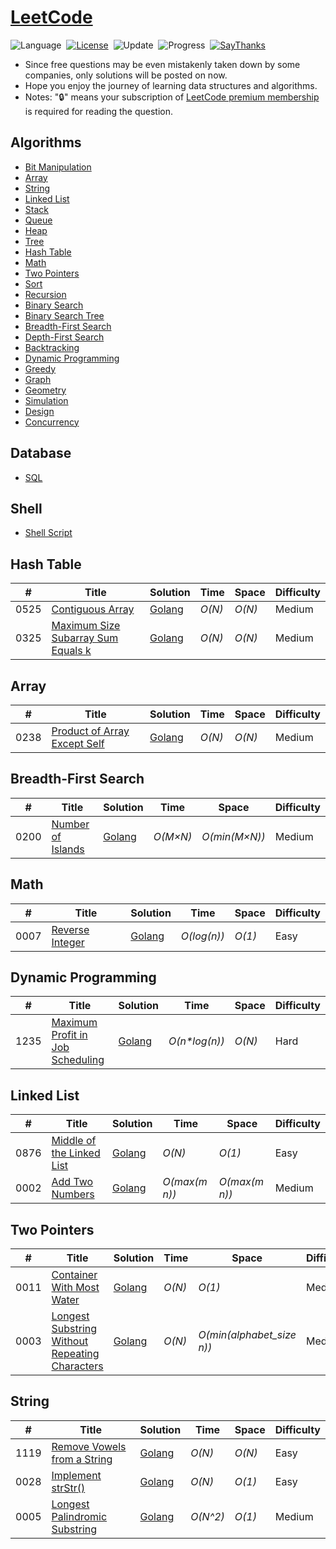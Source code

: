 # [LeetCode](https://leetcode.com/problemset/all/)

![Language](https://img.shields.io/badge/language-Golang-orange.svg)&nbsp;
[![License](https://img.shields.io/badge/license-MIT-blue.svg)](./LICENSE.md)&nbsp;
![Update](https://img.shields.io/badge/update-weekly-green.svg)&nbsp;
![Progress](https://img.shields.io/badge/progress-1392%20%2F%201392-ff69b4.svg)&nbsp;
[![SayThanks](https://img.shields.io/badge/say-thanks-ff69f4.svg)](https://saythanks.io/to/ayoubed)&nbsp;

* Since free questions may be even mistakenly taken down by some companies, only solutions will be posted on now.
* Hope you enjoy the journey of learning data structures and algorithms.
* Notes: "🔒" means your subscription of [LeetCode premium membership](https://leetcode.com/subscribe/) is required for reading the question.

## Algorithms

* [Bit Manipulation](https://github.com/ayoubed/leetcode#bit-manipulation)
* [Array](https://github.com/ayoubed/leetcode#array)
* [String](https://github.com/ayoubed/leetcode#string)
* [Linked List](https://github.com/ayoubed/leetcode#linked-list)
* [Stack](https://github.com/ayoubed/leetcode#stack)
* [Queue](https://github.com/ayoubed/leetcode#queue)
* [Heap](https://github.com/ayoubed/leetcode#heap)
* [Tree](https://github.com/ayoubed/leetcode#tree)
* [Hash Table](https://github.com/ayoubed/leetcode#hash-table)
* [Math](https://github.com/ayoubed/leetcode#math)
* [Two Pointers](https://github.com/ayoubed/leetcode#two-pointers)
* [Sort](https://github.com/ayoubed/leetcode#sort)
* [Recursion](https://github.com/ayoubed/leetcode#recursion)
* [Binary Search](https://github.com/ayoubed/leetcode#binary-search)
* [Binary Search Tree](https://github.com/ayoubed/leetcode#binary-search-tree)
* [Breadth-First Search](https://github.com/ayoubed/leetcode#breadth-first-search)
* [Depth-First Search](https://github.com/ayoubed/leetcode#depth-first-search)
* [Backtracking](https://github.com/ayoubed/leetcode#backtracking)
* [Dynamic Programming](https://github.com/ayoubed/leetcode#dynamic-programming)
* [Greedy](https://github.com/ayoubed/leetcode#greedy)
* [Graph](https://github.com/ayoubed/leetcode#graph)
* [Geometry](https://github.com/ayoubed/leetcode#geometry)
* [Simulation](https://github.com/ayoubed/leetcode#simulation)
* [Design](https://github.com/ayoubed/leetcode#design)
* [Concurrency](https://github.com/ayoubed/leetcode#concurrency)

## Database

* [SQL](https://github.com/ayoubed/leetcode#sql)


## Shell

* [Shell Script](https://github.com/ayoubed/leetcode#shell-script)

## Hash Table
|  #  | Title           |  Solution       |  Time           | Space           | Difficulty    |
|-----|---------------- | --------------- | --------------- | --------------- | ------------- |
0525| [Contiguous Array                                    ](https://leetcode.com/problems/contiguous-array/solution/)| [Golang](./525) | _O(N)_ | _O(N)_ | Medium
0325| [Maximum Size Subarray Sum Equals k                  ](https://leetcode.com/problems/maximum-size-subarray-sum-equals-k/)| [Golang](./325) | _O(N)_ | _O(N)_ | Medium
## Array
|  #  | Title           |  Solution       |  Time           | Space           | Difficulty    |
|-----|---------------- | --------------- | --------------- | --------------- | ------------- |
0238| [Product of Array Except Self                        ](https://leetcode.com/problems/product-of-array-except-self)| [Golang](./238) | _O(N)_ | _O(N)_ | Medium
## Breadth-First Search
|  #  | Title           |  Solution       |  Time           | Space           | Difficulty    |
|-----|---------------- | --------------- | --------------- | --------------- | ------------- |
0200| [Number of Islands                                   ](https://leetcode.com/problems/number-of-islands)| [Golang](./200) | _O(M×N)_ | _O(min(M×N))_ | Medium
## Math
|  #  | Title           |  Solution       |  Time           | Space           | Difficulty    |
|-----|---------------- | --------------- | --------------- | --------------- | ------------- |
0007| [Reverse Integer                                     ](https://leetcode.com/problems/reverse-integer)| [Golang](./7) | _O(log(n))_ | _O(1)_ | Easy
## Dynamic Programming
|  #  | Title           |  Solution       |  Time           | Space           | Difficulty    |
|-----|---------------- | --------------- | --------------- | --------------- | ------------- |
1235| [Maximum Profit in Job Scheduling                    ](https://leetcode.com/problems/maximum-profit-in-job-scheduling)| [Golang](./1235) | _O(n*log(n))_ | _O(N)_ | Hard
## Linked List
|  #  | Title           |  Solution       |  Time           | Space           | Difficulty    |
|-----|---------------- | --------------- | --------------- | --------------- | ------------- |
0876| [Middle of the Linked List                           ](https://leetcode.com/problems/middle-of-the-linked-list/)| [Golang](./876) | _O(N)_ | _O(1)_ | Easy
0002| [Add Two Numbers                                     ](https://leetcode.com/problems/add-two-numbers)| [Golang](./2) | _O(max(m n))_ | _O(max(m n))_ | Medium
## Two Pointers
|  #  | Title           |  Solution       |  Time           | Space           | Difficulty    |
|-----|---------------- | --------------- | --------------- | --------------- | ------------- |
0011| [Container With Most Water                           ](https://leetcode.com/problems/container-with-most-water/solution/)| [Golang](./11) | _O(N)_ | _O(1)_ | Medium
0003| [Longest Substring Without Repeating Characters      ](https://leetcode.com/problems/longest-substring-without-repeating-characters)| [Golang](./3) | _O(N)_ | _O(min(alphabet_size n))_ | Medium
## String
|  #  | Title           |  Solution       |  Time           | Space           | Difficulty    |
|-----|---------------- | --------------- | --------------- | --------------- | ------------- |
1119| [Remove Vowels from a String                         ](https://leetcode.com/problems/remove-vowels-from-a-string)| [Golang](./1119) | _O(N)_ | _O(N)_ | Easy
0028| [Implement strStr()                                  ](https://leetcode.com/problems/implement-strstr)| [Golang](./28) | _O(N)_ | _O(1)_ | Easy
0005| [Longest Palindromic Substring                       ](https://leetcode.com/problems/longest-palindromic-substring)| [Golang](./5) | _O(N^2)_ | _O(1)_ | Medium
